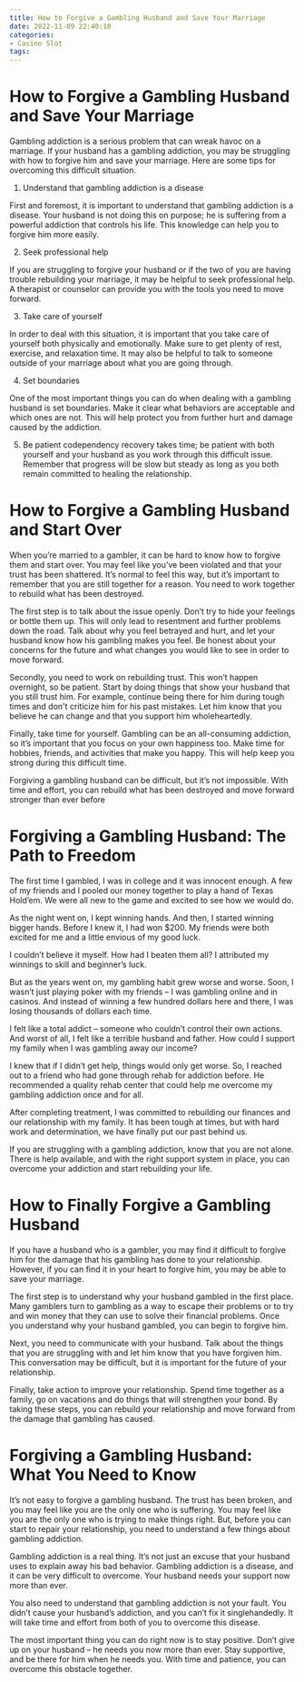 ```yaml
---
title: How to Forgive a Gambling Husband and Save Your Marriage
date: 2022-11-09 22:40:10
categories:
- Casino Slot
tags:
---
```



#  How to Forgive a Gambling Husband and Save Your Marriage

Gambling addiction is a serious problem that can wreak havoc on a marriage. If your husband has a gambling addiction, you may be struggling with how to forgive him and save your marriage. Here are some tips for overcoming this difficult situation.

1. Understand that gambling addiction is a disease

First and foremost, it is important to understand that gambling addiction is a disease. Your husband is not doing this on purpose; he is suffering from a powerful addiction that controls his life. This knowledge can help you to forgive him more easily.

2. Seek professional help

If you are struggling to forgive your husband or if the two of you are having trouble rebuilding your marriage, it may be helpful to seek professional help. A therapist or counselor can provide you with the tools you need to move forward.

3. Take care of yourself

In order to deal with this situation, it is important that you take care of yourself both physically and emotionally. Make sure to get plenty of rest, exercise, and relaxation time. It may also be helpful to talk to someone outside of your marriage about what you are going through.

4. Set boundaries

One of the most important things you can do when dealing with a gambling husband is set boundaries. Make it clear what behaviors are acceptable and which ones are not. This will help protect you from further hurt and damage caused by the addiction.

5. Be patient
codependency recovery takes time; be patient with both yourself and your husband as you work through this difficult issue. Remember that progress will be slow but steady as long as you both remain committed to healing the relationship.

#  How to Forgive a Gambling Husband and Start Over

When you’re married to a gambler, it can be hard to know how to forgive them and start over. You may feel like you’ve been violated and that your trust has been shattered. It’s normal to feel this way, but it’s important to remember that you are still together for a reason. You need to work together to rebuild what has been destroyed.

The first step is to talk about the issue openly. Don’t try to hide your feelings or bottle them up. This will only lead to resentment and further problems down the road. Talk about why you feel betrayed and hurt, and let your husband know how his gambling makes you feel. Be honest about your concerns for the future and what changes you would like to see in order to move forward.

Secondly, you need to work on rebuilding trust. This won’t happen overnight, so be patient. Start by doing things that show your husband that you still trust him. For example, continue being there for him during tough times and don't criticize him for his past mistakes. Let him know that you believe he can change and that you support him wholeheartedly.

Finally, take time for yourself. Gambling can be an all-consuming addiction, so it’s important that you focus on your own happiness too. Make time for hobbies, friends, and activities that make you happy. This will help keep you strong during this difficult time.

Forgiving a gambling husband can be difficult, but it’s not impossible. With time and effort, you can rebuild what has been destroyed and move forward stronger than ever before

#  Forgiving a Gambling Husband: The Path to Freedom

The first time I gambled, I was in college and it was innocent enough. A few of my friends and I pooled our money together to play a hand of Texas Hold’em. We were all new to the game and excited to see how we would do.

As the night went on, I kept winning hands. And then, I started winning bigger hands. Before I knew it, I had won $200. My friends were both excited for me and a little envious of my good luck.

I couldn’t believe it myself. How had I beaten them all? I attributed my winnings to skill and beginner’s luck.

But as the years went on, my gambling habit grew worse and worse. Soon, I wasn’t just playing poker with my friends – I was gambling online and in casinos. And instead of winning a few hundred dollars here and there, I was losing thousands of dollars each time.

I felt like a total addict – someone who couldn’t control their own actions. And worst of all, I felt like a terrible husband and father. How could I support my family when I was gambling away our income?

I knew that if I didn’t get help, things would only get worse. So, I reached out to a friend who had gone through rehab for addiction before. He recommended a quality rehab center that could help me overcome my gambling addiction once and for all.

After completing treatment, I was committed to rebuilding our finances and our relationship with my family. It has been tough at times, but with hard work and determination, we have finally put our past behind us.

If you are struggling with a gambling addiction, know that you are not alone. There is help available, and with the right support system in place, you can overcome your addiction and start rebuilding your life.

#  How to Finally Forgive a Gambling Husband

If you have a husband who is a gambler, you may find it difficult to forgive him for the damage that his gambling has done to your relationship. However, if you can find it in your heart to forgive him, you may be able to save your marriage.

The first step is to understand why your husband gambled in the first place. Many gamblers turn to gambling as a way to escape their problems or to try and win money that they can use to solve their financial problems. Once you understand why your husband gambled, you can begin to forgive him.

Next, you need to communicate with your husband. Talk about the things that you are struggling with and let him know that you have forgiven him. This conversation may be difficult, but it is important for the future of your relationship.

Finally, take action to improve your relationship. Spend time together as a family, go on vacations and do things that will strengthen your bond. By taking these steps, you can rebuild your relationship and move forward from the damage that gambling has caused.

#  Forgiving a Gambling Husband: What You Need to Know

It’s not easy to forgive a gambling husband. The trust has been broken, and you may feel like you are the only one who is suffering. You may feel like you are the only one who is trying to make things right. But, before you can start to repair your relationship, you need to understand a few things about gambling addiction.

Gambling addiction is a real thing. It’s not just an excuse that your husband uses to explain away his bad behavior. Gambling addiction is a disease, and it can be very difficult to overcome. Your husband needs your support now more than ever.

You also need to understand that gambling addiction is not your fault. You didn’t cause your husband’s addiction, and you can’t fix it singlehandedly. It will take time and effort from both of you to overcome this disease.

The most important thing you can do right now is to stay positive. Don’t give up on your husband – he needs you now more than ever. Stay supportive, and be there for him when he needs you. With time and patience, you can overcome this obstacle together.